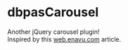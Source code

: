 dbpasCarousel
=============

Another jQuery carousel plugin! <br />
Inspired by this [web.enavu.com](http://web.enavu.com/tutorials/making-an-infinite-jquery-carousel/) article.
